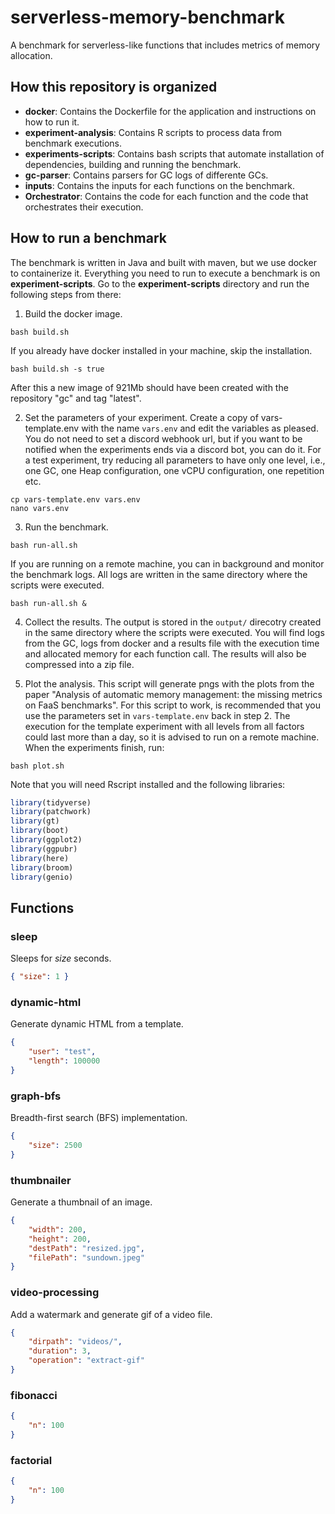 # serverless-memory-benchmark

A benchmark for serverless-like functions that includes metrics of memory allocation.

## How this repository is organized

- **docker**: Contains the Dockerfile for the application and instructions on how to run it.
- **experiment-analysis**: Contains R scripts to process data from benchmark executions.
- **experiments-scripts**: Contains bash scripts that automate installation of dependencies, building and running the benchmark.
- **gc-parser**: Contains parsers for GC logs of differente GCs.
- **inputs**: Contains the inputs for each functions on the benchmark.
- **Orchestrator**: Contains the code for each function and the code that orchestrates their execution.


## How to run a benchmark

The benchmark is written in Java and built with maven, but we use docker to containerize it. Everything you need to run to execute a benchmark is on **experiment-scripts**. Go to the **experiment-scripts** directory and run the following steps from there:

1. Build the docker image.
```shell 
bash build.sh
```

If you already have docker installed in your machine, skip the installation.
```shell 
bash build.sh -s true
```

After this a new image of 921Mb should have been created with the repository "gc" and tag "latest".

2. Set the parameters of your experiment. Create a copy of vars-template.env with the name `vars.env` and edit the variables as pleased. You do not need to set a discord webhook url, but if you want to be notified when the experiments ends via a discord bot, you can do it. For a test experiment, try reducing all parameters to have only one level, i.e., one GC, one Heap configuration, one vCPU configuration, one repetition etc.
```shell
cp vars-template.env vars.env
nano vars.env
```

3. Run the benchmark. 
```shell
bash run-all.sh
```

If you are running on a remote machine, you can in background and monitor the benchmark logs. All logs are written in the same directory where the scripts were executed.
```shell
bash run-all.sh &
```

4. Collect the results. The output is stored in the `output/` direcotry created in the same directory where the scripts were executed. You will find logs from the GC, logs from docker and a results file with the execution time and allocated memory for each function call. The results will also be compressed into a zip file.


5. Plot the analysis. This script will generate pngs with the plots from the paper "Analysis of automatic memory management: the missing metrics on FaaS benchmarks". For this script to work, is recommended that you use the parameters set in `vars-template.env` back in step 2. The execution for the template experiment with all levels from all factors could last more than a day, so it is advised to run on a remote machine. When the experiments finish, run:
```shell
bash plot.sh
```

Note that you will need Rscript installed and the following libraries:
```r
library(tidyverse)
library(patchwork)
library(gt)
library(boot)
library(ggplot2)
library(ggpubr)
library(here)
library(broom)
library(genio)
```



## Functions

### sleep

Sleeps for _size_ seconds. 
```json
{ "size": 1 }
```

### dynamic-html

Generate dynamic HTML from a template.
```json
{
    "user": "test",
    "length": 100000
}
```

### graph-bfs

Breadth-first search (BFS) implementation.
```json
{
    "size": 2500
}
```

### thumbnailer

Generate a thumbnail of an image.
```json
{
    "width": 200,
    "height": 200,
    "destPath": "resized.jpg",
    "filePath": "sundown.jpeg"
}
```

### video-processing

Add a watermark and generate gif of a video file.
```json
{
    "dirpath": "videos/",
    "duration": 3,
    "operation": "extract-gif"
}
```

### fibonacci
```json
{
    "n": 100
}
```


### factorial
```json
{
    "n": 100
}
```
